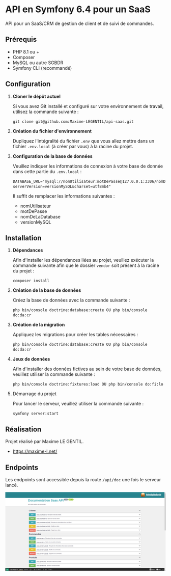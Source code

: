 # API en Symfony 6.4 pour un SaaS

API pour un SaaS/CRM de gestion de client et de suivi de commandes.

## Prérequis

- PHP 8.1 ou +
- Composer
- MySQL ou autre SGBDR
- Symfony CLI (recommandé)

## Configuration

1. **Cloner le dépôt actuel**

    Si vous avez Git installé et configuré sur votre environnement de travail, utilisez la commande suivante :

    ```
    git clone git@github.com:Maxime-LEGENTIL/api-saas.git
    ```

2. **Création du fichier d'environnement**

    Dupliquez l'intégralité du fichier `.env` que vous allez mettre dans un fichier `.env.local` (à créer par vous) à la racine du projet.

3. **Configuration de la base de données**

    Veuillez indiquer les informations de connexion à votre base de donnée dans cette partie du `.env.local` :

    ```
    DATABASE_URL="mysql://nomUtilisateur:motDePasse@127.0.0.1:3306/nomDeLaDatabase?serverVersion=versionMySQL&charset=utf8mb4"
    ```

    Il suffit de remplacer les informations suivantes :

    - nomUtilisateur
    - motDePasse
    - nomDeLaDatabase
    - versionMySQL

## Installation

1. **Dépendances**

    Afin d'installer les dépendances liées au projet, veuillez exécuter la commande suivante afin que le dossier `vendor` soit présent à la racine du projet :

    ```
    composer install
    ```

2. **Création de la base de données**

    Créez la base de données avec la commande suivante :

    ```
    php bin/console doctrine:database:create OU php bin/console do:da:cr
    ```

3. **Création de la migration**

    Appliquez les migrations pour créer les tables nécessaires :

    ```
    php bin/console doctrine:database:create OU php bin/console do:da:cr
    ```

4. **Jeux de données**

    Afin d'installer des données fictives au sein de votre base de données, veuillez utiliser la commande suivante :

    ```
    php bin/console doctrine:fixtures:load OU php bin/console do:fi:lo
    ```

5. Démarrage du projet

    Pour lancer le serveur, veuillez utiliser la commande suivante :
    ```
    symfony server:start
    ```

## Réalisation

Projet réalisé par Maxime LE GENTIL.

- https://maxime-l.net/

## Endpoints

Les endpoints sont accessible depuis la route `/api/doc` une fois le serveur lancé.

![Screenshot doc API](api-screenshot.png)
